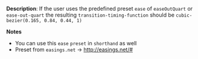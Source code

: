 __Description__: If the user uses the predefined preset `ease` of `easeOutQuart` or `ease-out-quart` the resulting `transition-timing-function` should be `cubic-bezier(0.165, 0.84, 0.44, 1)`

__Notes__

+ You can use this `ease` `preset` in `shorthand` as well
+ Preset from `easings.net` -> http://easings.net/#